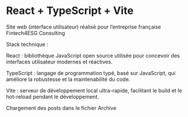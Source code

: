 # React + TypeScript + Vite

Site web (interface utilisateur) réalisé pour l’entreprise française Fintech4ESG Consulting

Stack technique :

React : bibliothèque JavaScript open source utilisée pour concevoir des interfaces utilisateur modernes et réactives.

TypeScript : langage de programmation typé, basé sur JavaScript, qui améliore la robustesse et la maintenabilité du code.

Vite : serveur de développement local ultra-rapide, facilitant le build et le hot-reload pendant le développement.


Chargement des posts dans le fichier Archive
